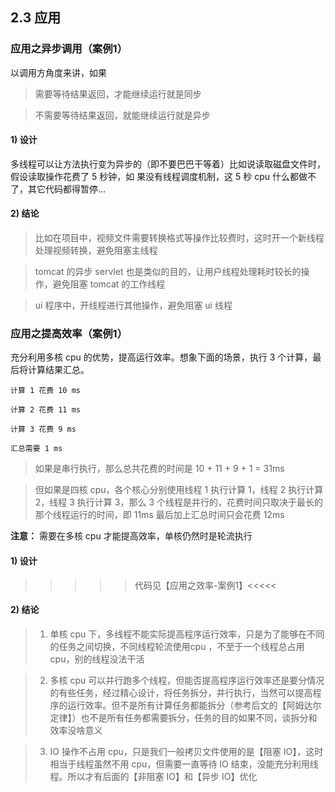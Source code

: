 ## 2.3 应用

### 应用之异步调用（案例1）

以调用方角度来讲，如果
>需要等待结果返回，才能继续运行就是同步

>不需要等待结果返回，就能继续运行就是异步

#### 1) 设计
多线程可以让方法执行变为异步的（即不要巴巴干等着）比如说读取磁盘文件时，假设读取操作花费了 5 秒钟，如
果没有线程调度机制，这 5 秒 cpu 什么都做不了，其它代码都得暂停...

#### 2) 结论
>比如在项目中，视频文件需要转换格式等操作比较费时，这时开一个新线程处理视频转换，避免阻塞主线程

>tomcat 的异步 servlet 也是类似的目的，让用户线程处理耗时较长的操作，避免阻塞 tomcat 的工作线程

>ui 程序中，开线程进行其他操作，避免阻塞 ui 线程


### 应用之提高效率（案例1）
充分利用多核 cpu 的优势，提高运行效率。想象下面的场景，执行 3 个计算，最后将计算结果汇总。
```
计算 1 花费 10 ms

计算 2 花费 11 ms

计算 3 花费 9 ms

汇总需要 1 ms
```
>如果是串行执行，那么总共花费的时间是 10 + 11 + 9 + 1 = 31ms

>但如果是四核 cpu，各个核心分别使用线程 1 执行计算 1，线程 2 执行计算 2，线程 3 执行计算 3，那么 3 个线程是并行的，花费时间只取决于最长的那个线程运行的时间，即 11ms 最后加上汇总时间只会花费 12ms

**注意：** 需要在多核 cpu 才能提高效率，单核仍然时是轮流执行

#### 1) 设计

>>>>> 代码见【应用之效率-案例1】<<<<<

#### 2) 结论
>1. 单核 cpu 下，多线程不能实际提高程序运行效率，只是为了能够在不同的任务之间切换，不同线程轮流使用cpu ，不至于一个线程总占用 cpu，别的线程没法干活

>2. 多核 cpu 可以并行跑多个线程，但能否提高程序运行效率还是要分情况的有些任务，经过精心设计，将任务拆分，并行执行，当然可以提高程序的运行效率。但不是所有计算任务都能拆分（参考后文的【阿姆达尔定律】）也不是所有任务都需要拆分，任务的目的如果不同，谈拆分和效率没啥意义

>3. IO 操作不占用 cpu，只是我们一般拷贝文件使用的是【阻塞 IO】，这时相当于线程虽然不用 cpu，但需要一直等待 IO 结束，没能充分利用线程。所以才有后面的【非阻塞 IO】和【异步 IO】优化
